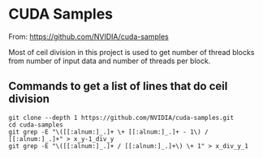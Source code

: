 # CUDA Samples

From:
https://github.com/NVIDIA/cuda-samples

Most of ceil division in this project is used to get number of thread blocks from number of input data and number of threads per block.

## Commands to get a list of lines that do ceil division

```
git clone --depth 1 https://github.com/NVIDIA/cuda-samples.git
cd cuda-samples
git grep -E "\([[:alnum:]_.]+ \+ [[:alnum:]_.]+ - 1\) / [[:alnum:]_.]+" > x_y-1_div_y
git grep -E "\([[:alnum:]_.]+ / [[:alnum:]_.]+\) \+ 1" > x_div_y_1
```
